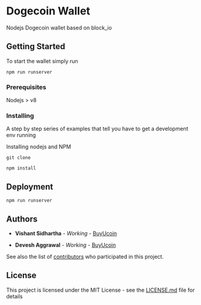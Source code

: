 # Dogecoin Wallet

Nodejs Dogecoin wallet based on block_io

## Getting Started

To start the wallet simply run

```
npm run runserver
```


### Prerequisites

Nodejs > v8

### Installing

A step by step series of examples that tell you have to get a development env running

Installing nodejs and NPM

```
git clone
```

```
npm install
```


## Deployment

```
npm run runserver
```

## Authors

* **Vishant Sidhartha** - *Working* - [BuyUcoin](https://github.com/deveshaggrawal19)

* **Devesh Aggrawal** - *Working* - [BuyUcoin](https://github.com/Vishant-Siddharth)

See also the list of [contributors](https://github.com/your/project/contributors) who participated in this project.

## License

This project is licensed under the MIT License - see the [LICENSE.md](LICENSE.md) file for details
